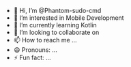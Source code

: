 - 👋 Hi, I’m @Phantom-sudo-cmd
- 👀 I’m interested in Mobile Development
- 🌱 I’m currently learning Kotlin 
- 💞️ I’m looking to collaborate on 
- 📫 How to reach me ...
- 😄 Pronouns: ...
- ⚡ Fun fact: ...

<!---
Phantom-sudo-cmd/Phantom-sudo-cmd is a ✨ special ✨ repository because its `README.md` (this file) appears on your GitHub profile.
You can click the Preview link to take a look at your changes.
--->
